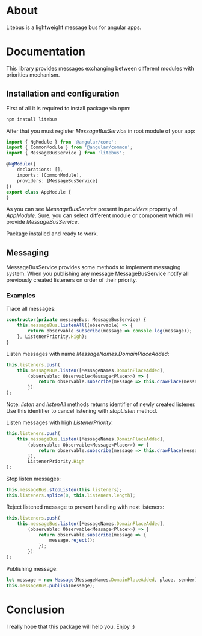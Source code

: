 # About
Litebus is a lightweight message bus for angular apps.

# Documentation
This library provides messages exchanging between different modules with priorities mechanism. 

## Installation and configuration
First of all it is required to install package via npm:

```bash
npm install litebus
```

After that you must register *MessageBusService* in root module of your app:

```typescript
import { NgModule } from '@angular/core';
import { CommonModule } from '@angular/common';
import { MessageBusService } from 'litebus';

@NgModule({
    declarations: [],
    imports: [CommonModule],
    providers: [MessageBusService]
})
export class AppModule {
}
```
As you can see *MessageBusService* present in *providers* property of *AppModule*. Sure, you can select different module or component which will provide *MessageBusService*.

Package installed and ready to work.

## Messaging
MessageBusService provides some methods to implement messaging system. When you publishing any message MessageBusService notify all previously created listeners on order of their priority.

### Examples

Trace all messages:
```typescript
constructor(private messageBus: MessageBusService) {
    this.messageBus.listenAll((observable) => {
        return observable.subscribe(message => console.log(message));
    }, ListenerPriority.High);
}
```

Listen messages with name *MessageNames.DomainPlaceAdded*:
```typescript
this.listeners.push(
    this.messageBus.listen([MessageNames.DomainPlaceAdded],
        (observable: Observable<Message<Place>>) => {
            return observable.subscribe(message => this.drawPlace(message.payload));
        })
);
```
Note: *listen* and *listenAll* methods returns identifier of newly created listener. Use this identifier to cancel listening with *stopListen* method.

Listen messages with high *ListenerPriority*:
```typescript
this.listeners.push(
    this.messageBus.listen([MessageNames.DomainPlaceAdded],
        (observable: Observable<Message<Place>>) => {
            return observable.subscribe(message => this.drawPlace(message.payload));
        }),
        ListenerPriority.High
);
```

Stop listen messages: 
```typescript
this.messageBus.stopListen(this.listeners);
this.listeners.splice(0, this.listeners.length);
```

Reject listened message to prevent handling with next listeners:
```typescript
this.listeners.push(
    this.messageBus.listen([MessageNames.DomainPlaceAdded],
        (observable: Observable<Message<Place>>) => {
            return observable.subscribe(message => {
                message.reject();
            });
        })
);
```

Publishing message:
```typescript
let message = new Message(MessageNames.DomainPlaceAdded, place, sender);
this.messageBus.publish(message);
```

# Conclusion
I really hope that this package will help you. Enjoy ;)
